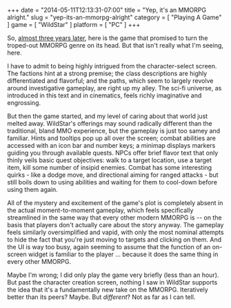 +++
date = "2014-05-11T12:13:31-07:00"
title = "Yep, it's an MMORPG alright."
slug = "yep-its-an-mmorpg-alright"
category = [ "Playing A Game" ]
game = [ "WildStar" ]
platform = [ "PC" ]
+++

So, <a href="http://www.vg247.com/2011/08/17/carbine-announces-wildstar-aims-at-mmo-reinvention/">almost three years later</a>, here is the game that promised to turn the troped-out MMORPG genre on its head.  But that isn't really what I'm seeing, here.

I have to admit to being highly intrigued from the character-select screen.  The factions hint at a strong premise; the class descriptions are highly differentiated and flavorful; and the paths, which seem to largely revolve around investigative gameplay, are right up my alley.  The sci-fi universe, as introduced in this text and in cinematics, feels richly imaginative and engrossing.

But then the game started, and my level of caring about that world just melted away.  WildStar's offerings may sound radically different than the traditional, bland MMO experience, but the gameplay is just too samey and familiar.  Hints and tooltips pop up all over the screen; combat abilities are accessed with an icon bar and number keys; a minimap displays markers guiding you through available quests.  NPCs offer brief flavor text that only thinly veils basic quest objectives: walk to a target location, use a target item, kill some number of insipid enemies.  Combat has some interesting quirks - like a dodge move, and directional aiming for ranged attacks - but still boils down to using abilities and waiting for them to cool-down before using them again.

All of the mystery and excitement of the game's plot is completely absent in the actual moment-to-moment gameplay, which feels specifically streamlined in the same way that every other modern MMORPG is -- on the basis that players don't actually care about the story anyway.  The gameplay feels similarly oversimplified and vapid, with only the most nominal attempts to hide the fact that you're just moving to targets and clicking on them.  And the UI is way too busy, again seeming to assume that the function of an on-screen widget is familiar to the player ... because it does the same thing in every other MMORPG.

Maybe I'm wrong; I did only play the game very briefly (less than an hour).  But past the character creation screen, nothing I saw in WildStar supports the idea that it's a fundamentally new take on the MMORPG.  Iteratively better than its peers?  Maybe.  But <i>different</i>?  Not as far as I can tell.